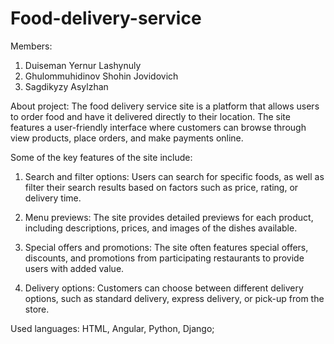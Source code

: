 # Food-delivery-service

Members:
1. Duiseman Yernur Lashynuly
2. Ghulommuhidinov Shohin Jovidovich
3. Sagdikyzy Asylzhan

About project:
The food delivery service site is a platform that allows users to order food and have it delivered directly to their location. The site features a user-friendly interface where customers can browse through view products, place orders, and make payments online.

Some of the key features of the site include:

1. Search and filter options: Users can search for specific foods, as well as filter their search results based on factors such as price, rating, or delivery time.

2. Menu previews: The site provides detailed previews for each product, including descriptions, prices, and images of the dishes available.

3. Special offers and promotions: The site often features special offers, discounts, and promotions from participating restaurants to provide users with added value.

5. Delivery options: Customers can choose between different delivery options, such as standard delivery, express delivery, or pick-up from the store.


Used languages: HTML, Angular, Python, Django;
